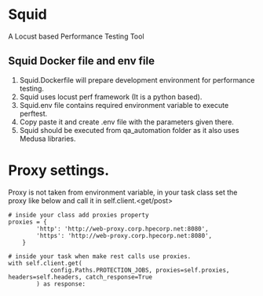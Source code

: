 # Squid
A Locust based Performance Testing Tool

## Squid Docker file and env file 
1. Squid.Dockerfile will prepare development environment for performance testing.
2. Squid uses locust perf framework (It is a python based).
3. Squid.env file contains required environment variable to execute perftest.
4. Copy paste it and create .env file with the parameters given there.
5. Squid should be executed from qa_automation folder as it also uses Medusa libraries.

# Proxy settings.

Proxy is not taken from environment variable, in your task class set the proxy like below
and call it in self.client.<get/post>
```
# inside your class add proxies property
proxies = {
        'http': 'http://web-proxy.corp.hpecorp.net:8080',
        'https': 'http://web-proxy.corp.hpecorp.net:8080',
    }

# inside your task when make rest calls use proxies.
with self.client.get(
            config.Paths.PROTECTION_JOBS, proxies=self.proxies, headers=self.headers, catch_response=True
        ) as response:
```


